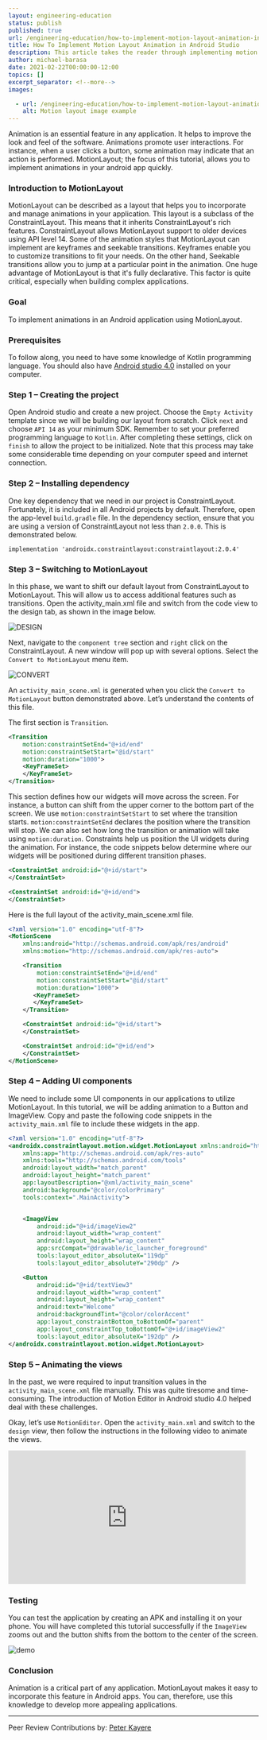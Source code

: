```yaml
---
layout: engineering-education
status: publish
published: true
url: /engineering-education/how-to-implement-motion-layout-animation-in-android-studio/
title: How To Implement Motion Layout Animation in Android Studio
description: This article takes the reader through implementing motion layout in android. Motion layout allows one to implement complex animations quickly.
author: michael-barasa
date: 2021-02-22T00:00:00-12:00
topics: []
excerpt_separator: <!--more-->
images:

  - url: /engineering-education/how-to-implement-motion-layout-animation-in-android-studio/hero.jpg
    alt: Motion layout image example
---
```

Animation is an essential feature in any application. It helps to improve the look and feel of the software. Animations promote user interactions. For instance, when a user clicks a button, some animation may indicate that an action is performed. MotionLayout; the focus of this tutorial, allows you to implement animations in your android app quickly.
<!--more-->
### Introduction to MotionLayout
MotionLayout can be described as a layout that helps you to incorporate and manage animations in your application. This layout is a subclass of the ConstraintLayout. This means that it inherits ConstraintLayout's rich features. ConstraintLayout allows MotionLayout support to older devices using API level 14. Some of the animation styles that MotionLayout can implement are keyframes and seekable transitions. Keyframes enable you to customize transitions to fit your needs. On the other hand, Seekable transitions allow you to jump at a particular point in the animation. One huge advantage of MotionLayout is that it's fully declarative. This factor is quite critical, especially when building complex applications.

### Goal
To implement animations in an Android application using MotionLayout.

### Prerequisites
To follow along, you need to have some knowledge of Kotlin programming language. You should also have [Android studio 4.0]( https://developer.android.com/studio) installed on your computer.

### Step 1 – Creating the project
Open Android studio and create a new project. Choose the `Empty Activity` template since we will be building our layout from scratch. Click `next` and choose `API 14` as your minimum SDK. Remember to set your preferred programming language to `Kotlin`. After completing these settings, click on `finish` to allow the project to be initialized. Note that this process may take some considerable time depending on your computer speed and internet connection.

### Step 2 – Installing dependency
One key dependency that we need in our project is ConstraintLayout. Fortunately, it is included in all Android projects by default.
Therefore, open the app-level `build.gradle` file. In the dependency section, ensure that you are using a version of ConstraintLayout not less than `2.0.0`. This is demonstrated below.

```
implementation 'androidx.constraintlayout:constraintlayout:2.0.4'
```

### Step 3 – Switching to MotionLayout
In this phase, we want to shift our default layout from ConstraintLayout to MotionLayout. This will allow us to access additional features such as transitions.
Open the activity_main.xml file and switch from the code view to the design tab, as shown in the image below.

![DESIGN](/engineering-education/how-to-implement-motion-layout-animation-in-android-studio/design.png)

Next, navigate to the `component tree` section and `right` click on the ConstraintLayout. A new window will pop up with several options. Select the `Convert to MotionLayout` menu item.

![CONVERT](/engineering-education/how-to-implement-motion-layout-animation-in-android-studio/convert.png)

An `activity_main_scene.xml` is generated when you click the `Convert to MotionLayout` button demonstrated above. Let’s understand the contents of this file.

The first section is `Transition`.

```xml
<Transition
    motion:constraintSetEnd="@+id/end"
    motion:constraintSetStart="@id/start"
    motion:duration="1000">
    <KeyFrameSet>
    </KeyFrameSet>
</Transition>
```

This section defines how our widgets will move across the screen. For instance, a button can shift from the upper corner to the bottom part of the screen. We use `motion:constraintSetStart` to set where the transition starts. `motion:constraintSetEnd` declares the position where the transition will stop. We can also set how long the transition or animation will take using `motion:duration`.
Constraints help us position the UI widgets during the animation. For instance, the code snippets below determine where our widgets will be positioned during different transition phases.

```xml
<ConstraintSet android:id="@+id/start">
</ConstraintSet>

<ConstraintSet android:id="@+id/end">
</ConstraintSet>
```

Here is the full layout of the activity_main_scene.xml file.

```xml
<?xml version="1.0" encoding="utf-8"?>
<MotionScene
    xmlns:android="http://schemas.android.com/apk/res/android"
    xmlns:motion="http://schemas.android.com/apk/res-auto">

    <Transition
        motion:constraintSetEnd="@+id/end"
        motion:constraintSetStart="@id/start"
        motion:duration="1000">
       <KeyFrameSet>
       </KeyFrameSet>
    </Transition>

    <ConstraintSet android:id="@+id/start">
    </ConstraintSet>

    <ConstraintSet android:id="@+id/end">
    </ConstraintSet>
</MotionScene>
```

### Step 4 – Adding UI components
We need to include some UI components in our applications to utilize MotionLayout. In this tutorial, we will be adding animation to a Button and ImageView. Copy and paste the following code snippets in the `activity_main.xml` file to include these widgets in the app.

```xml
<?xml version="1.0" encoding="utf-8"?>
<androidx.constraintlayout.motion.widget.MotionLayout xmlns:android="http://schemas.android.com/apk/res/android"
    xmlns:app="http://schemas.android.com/apk/res-auto"
    xmlns:tools="http://schemas.android.com/tools"
    android:layout_width="match_parent"
    android:layout_height="match_parent"
    app:layoutDescription="@xml/activity_main_scene"
    android:background="@color/colorPrimary"
    tools:context=".MainActivity">


    <ImageView
        android:id="@+id/imageView2"
        android:layout_width="wrap_content"
        android:layout_height="wrap_content"
        app:srcCompat="@drawable/ic_launcher_foreground"
        tools:layout_editor_absoluteX="119dp"
        tools:layout_editor_absoluteY="290dp" />

    <Button
        android:id="@+id/textView3"
        android:layout_width="wrap_content"
        android:layout_height="wrap_content"
        android:text="Welcome"
        android:backgroundTint="@color/colorAccent"
        app:layout_constraintBottom_toBottomOf="parent"
        app:layout_constraintTop_toBottomOf="@+id/imageView2"
        tools:layout_editor_absoluteX="192dp" />
</androidx.constraintlayout.motion.widget.MotionLayout>
```

### Step 5 – Animating the views
In the past, we were required to input transition values in the `activity_main_scene.xml` file manually. This was quite tiresome and time-consuming. The introduction of Motion Editor in Android studio 4.0 helped deal with these challenges.

Okay, let’s use `MotionEditor`.
Open the `activity_main.xml` and switch to the `design` view, then follow the instructions in the following video to animate the views.

<iframe width="478" height="269" src="https://www.youtube.com/embed/h5VVlmBvPGE" frameborder="0" allow="accelerometer; autoplay; clipboard-write; encrypted-media; gyroscope; picture-in-picture" allowfullscreen></iframe>

### Testing
You can test the application by creating an APK and installing it on your phone. You will have completed this tutorial successfully if the `ImageView` zooms out and the button shifts from the bottom to the center of the screen.

![demo](/engineering-education/how-to-implement-motion-layout-animation-in-android-studio/demo.gif)

### Conclusion
Animation is a critical part of any application. MotionLayout makes it easy to incorporate this feature in Android apps. You can, therefore, use this knowledge to develop more appealing applications.

---
Peer Review Contributions by: [Peter Kayere](/engineering-education/authors/peter-kayere/)
